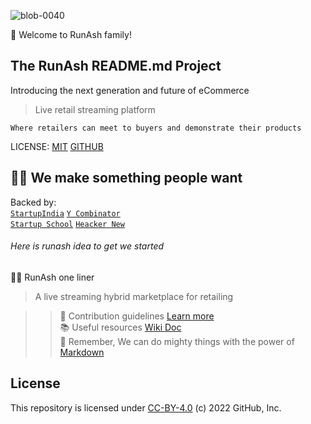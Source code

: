 ![blob-0040](https://user-images.githubusercontent.com/61916324/132724592-e5bef25e-36d9-4da8-bbc6-84a24183c8e2.png)
<p align="centre"> 👋 Welcome to RunAsh family! </p>

## The RunAsh README.md Project
Introducing the next generation and future of eCommerce 

>Live retail streaming platform 
>
  ``Where retailers can meet to buyers and demonstrate their products``

LICENSE: [MIT](url) [GITHUB](url)  
  
## 🧑‍💻 We make something people want ##
  Backed by:<br> [``StartupIndia``](url) [``Y Combinator``](url)<br>[``Startup School``](url) [``Heacker New``](url)
 ###### Here is runash idea to get we started ######
  
 🙋‍♀️ RunAsh one liner<br>
> A live streaming hybrid marketplace for retailing 
  
 >>🌈 Contribution guidelines  [Learn more ](url)<br>
 📚 Useful resources [Wiki Doc](url) <br>
 🧙 Remember, We can do mighty things with the power of [Markdown](https://docs.github.com/github/writing-on-github/getting-started-with-writing-and-formatting-on-github/basic-writing-and-formatting-syntax)


## License
  This repository is licensed under [CC-BY-4.0](../LICENSE) (c) 2022 GitHub, Inc.
